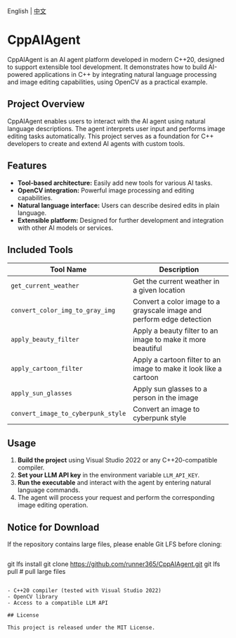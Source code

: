 English | [中文](README_cn.md)

# CppAIAgent

CppAIAgent is an AI agent platform developed in modern C++20, designed to support extensible tool development. It demonstrates how to build AI-powered applications in C++ by integrating natural language processing and image editing capabilities, using OpenCV as a practical example.

## Project Overview

CppAIAgent enables users to interact with the AI agent using natural language descriptions. The agent interprets user input and performs image editing tasks automatically. This project serves as a foundation for C++ developers to create and extend AI agents with custom tools.

## Features

- **Tool-based architecture:** Easily add new tools for various AI tasks.
- **OpenCV integration:** Powerful image processing and editing capabilities.
- **Natural language interface:** Users can describe desired edits in plain language.
- **Extensible platform:** Designed for further development and integration with other AI models or services.

## Included Tools

| Tool Name                        | Description                                                                 |
|-----------------------------------|-----------------------------------------------------------------------------|
| `get_current_weather`             | Get the current weather in a given location                                 |
| `convert_color_img_to_gray_img`   | Convert a color image to a grayscale image and perform edge detection        |
| `apply_beauty_filter`             | Apply a beauty filter to an image to make it more beautiful                 |
| `apply_cartoon_filter`            | Apply a cartoon filter to an image to make it look like a cartoon           |
| `apply_sun_glasses`               | Apply sun glasses to a person in the image                                  |
| `convert_image_to_cyberpunk_style`| Convert an image to cyberpunk style                                         |

## Usage

1. **Build the project** using Visual Studio 2022 or any C++20-compatible compiler.
2. **Set your LLM API key** in the environment variable `LLM_API_KEY`.
3. **Run the executable** and interact with the agent by entering natural language commands.
4. The agent will process your request and perform the corresponding image editing operation.

## Notice for Download

If the repository contains large files, please enable Git LFS before cloning:
```
```
git lfs install
git clone https://github.com/runner365/CppAIAgent.git
git lfs pull  # pull large files
```

- C++20 compiler (tested with Visual Studio 2022)
- OpenCV library
- Access to a compatible LLM API

## License

This project is released under the MIT License.


